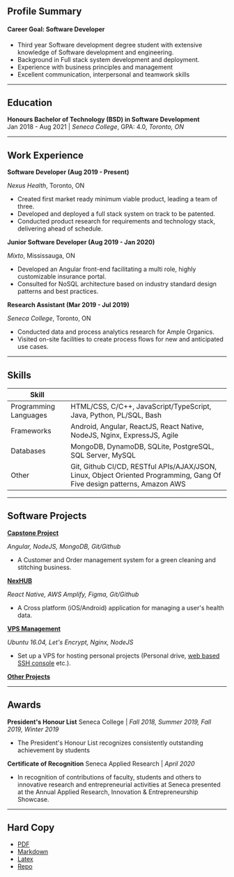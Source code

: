 ## Profile Summary
#### Career Goal: Software Developer
- Third year Software development degree student with extensive knowledge of Software development and engineering.
- Background in Full stack system development and deployment.
- Experience with business principles and management
- Excellent communication, interpersonal and teamwork skills

---
## Education
**Honours Bachelor of Technology (BSD) in Software Development**  
Jan 2018 - Aug 2021 | _Seneca College_, GPA: 4.0, _Toronto, ON_

---
## Work Experience
**Software Developer (Aug 2019 - Present)**

_Nexus Health_, Toronto, ON

- Created first market ready minimum viable product, leading a team of three.
- Developed and deployed a full stack system on track to be patented.
- Conducted product research for requirements and technology stack, delivering ahead of schedule.

**Junior Software Developer (Aug 2019 - Jan 2020)**

_Mixto_, Mississauga, ON

- Developed an Angular front-end facilitating a multi role, highly customizable insurance
portal.
- Consulted for NoSQL architecture based on industry standard design patterns and best
practices.

**Research Assistant (Mar 2019 - Jul 2019)**

_Seneca College_, Toronto, ON

- Conducted data and process analytics research for Ample Organics.
- Visited on-site facilities to create process flows for new and anticipated use cases.

---
## Skills

Skill ||
---|---
Programming Languages | HTML/CSS, C/C++, JavaScript/TypeScript, Java, Python, PL/SQL, Bash
Frameworks | Android, Angular, ReactJS, React Native, NodeJS, Nginx, ExpressJS, Agile
Databases | MongoDB, DynamoDB, SQLite, PostgreSQL, SQL Server, MySQL
Other | Git, Github CI/CD, RESTful APIs/AJAX/JSON, Linux, Object Oriented Programming, Gang Of Five design patterns, Amazon AWS

---
## Software Projects

**[Capstone Project](https://capstone.arshwaraich.com)**

_Angular, NodeJS, MongoDB, Git/Github_

- A Customer and Order management system for a green cleaning and stitching business.

**[NexHUB](https://nexid.nexushealth.ca)**

_React Native, AWS Amplify, Figma, Git/Github_

- A Cross platform (iOS/Android) application for managing a user's health data.

**[VPS Management](https://console.arshwaraich.com)**

_Ubuntu 16.04, Let's Encrypt, Nginx, NodeJS_

- Set up a VPS for hosting personal projects (Personal drive, [web based SSH console](https://console.arshwaraich.com) etc.).  
  
**[Other Projects](https://github.com/arshwaraich)**

---
## Awards

**President's Honour List**
Seneca College | _Fall 2018, Summer 2019, Fall 2019, Winter 2019_

- The President's Honour List recognizes consistently outstanding achievement by students

**Certificate of Recognition**
Seneca Applied Research | _April 2020_

- In recognition of contributions of faculty, students and others to innovative research and entrepreneurial activities at Seneca presented at the Annual Applied Research, Innovation & Entrepreneurship Showcase.

---
## Hard Copy
- [PDF]()
- [Markdown]()
- [Latex]()
- [Repo](https://github.com/arshwaraich/Resume/)